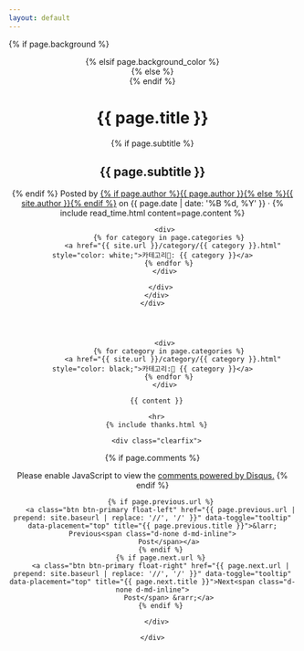 ```yaml
---
layout: default
---
```


<!-- Page Header -->

{% if page.background %}
<header class="masthead" style="background-image: url('{{ page.background | prepend: site.baseurl | replace: '//', '/' }}')">
{% elsif page.background_color %}
<header class="masthead" style="background: {{page.background_color }}">
{% else %}
<header class="masthead">
{% endif %}
  <div class="overlay"></div>
  <div class="container">
    <div class="row">
      <div class="col-lg-8 col-md-10 mx-auto">
        <div class="post-heading">
          <h1>{{ page.title }}</h1>
          {% if page.subtitle %}
          <h2 class="subheading">{{ page.subtitle }}</h2>
          {% endif %}
          <span class="meta">Posted by
            <a href="#">{% if page.author %}{{ page.author }}{% else %}{{ site.author }}{% endif %}</a>
            on {{ page.date | date: '%B %d, %Y' }} &middot; {% include read_time.html
            content=page.content %}
          </span>

<!-- 카테고리를 추가하는 코드 -->

          <div>
            {% for category in page.categories %}
              <a href="{{ site.url }}/category/{{ category }}.html" style="color: white;">카테고리📁: {{ category }}</a>
            {% endfor %}
          </div>

<!-- 카테고리를 추가하는 코드 -->

        </div>
      </div>
    </div>
  </div>
</header>

<div class="container">
  <div class="row">
    <div class="col-lg-8 col-md-10 mx-auto">

<!-- 본문 카테고리를 추가하는 코드 -->

          <div>
            {% for category in page.categories %}
              <a href="{{ site.url }}/category/{{ category }}.html" style="color: black;">카테고리:📁 {{ category }}</a>
            {% endfor %}
          </div>
          
<!-- 본문 카테고리를 추가하는 코드 -->

      {{ content }}

      <hr>
      {% include thanks.html %}

      <div class="clearfix">


<!-- 코멘트 란을 추가하는 코드 -->

{% if page.comments %}
  <div id="disqus_thread"></div>
  <script>
      /**
      *  RECOMMENDED CONFIGURATION VARIABLES: EDIT AND UNCOMMENT THE SECTION BELOW TO INSERT DYNAMIC VALUES FROM YOUR PLATFORM OR CMS.
      *  LEARN WHY DEFINING THESE VARIABLES IS IMPORTANT: https://disqus.com/admin/universalcode/#configuration-variables    */
      /*
      var disqus_config = function () {
      this.page.url = PAGE_URL;  // Replace PAGE_URL with your page's canonical URL variable
      this.page.identifier = PAGE_IDENTIFIER; // Replace PAGE_IDENTIFIER with your page's unique identifier variable
      };
      */
      (function() { // DON'T EDIT BELOW THIS LINE
      var d = document, s = d.createElement('script');
      s.src = 'https://tensorstudio.disqus.com/embed.js';
      s.setAttribute('data-timestamp', +new Date());
      (d.head || d.body).appendChild(s);
      })();
  </script>
  <noscript>Please enable JavaScript to view the <a href="https://disqus.com/?ref_noscript">comments powered by Disqus.</a></noscript>
{% endif %}

<!-- 코멘트 란을 추가하는 코드 -->

        {% if page.previous.url %}
        <a class="btn btn-primary float-left" href="{{ page.previous.url | prepend: site.baseurl | replace: '//', '/' }}" data-toggle="tooltip" data-placement="top" title="{{ page.previous.title }}">&larr; Previous<span class="d-none d-md-inline">
            Post</span></a>
        {% endif %}
        {% if page.next.url %}
        <a class="btn btn-primary float-right" href="{{ page.next.url | prepend: site.baseurl | replace: '//', '/' }}" data-toggle="tooltip" data-placement="top" title="{{ page.next.title }}">Next<span class="d-none d-md-inline">
            Post</span> &rarr;</a>
        {% endif %}

      </div>

    </div>
  </div>
</div>
